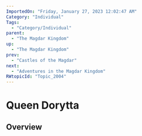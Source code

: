 ```yaml
---
ImportedOn: "Friday, January 27, 2023 12:02:47 AM"
Category: "Individual"
Tags:
  - "Category/Individual"
parent:
  - "The Magdar Kingdom"
up:
  - "The Magdar Kingdom"
prev:
  - "Castles of the Magdar"
next:
  - "Adventures in the Magdar Kingdom"
RWtopicId: "Topic_2004"
---
```

# Queen Dorytta
## Overview
